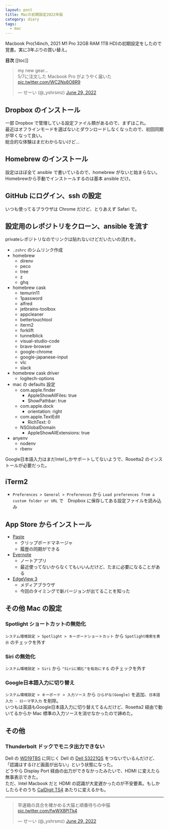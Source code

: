 ```yaml
---
layout: post
title: Macの初期設定2022年版
category: diary
tags:
  - mac
---
```


Macbook Pro(14inch, 2021 M1 Pro 32GB RAM 1TB HD)の初期設定をしたので覚書。実に3年ぶりの買い替え。

**目次**
[[toc]]


<blockquote class="twitter-tweet"><p lang="ja" dir="ltr">my new gear...<br>5/7に注文した Macbook Pro がようやく届いた <a href="https://t.co/WC2Ns6O8R9">pic.twitter.com/WC2Ns6O8R9</a></p>&mdash; せーい (@_yshrsmz) <a href="https://twitter.com/_yshrsmz/status/1541985863348805633?ref_src=twsrc%5Etfw">June 29, 2022</a></blockquote>

## Dropbox のインストール

一部 Dropbox で管理している設定ファイル類があるので、まずはこれ。  
最近はオフラインモードを選ばないとダウンロードしなくなったので、初回同期が早くなって良い。  
総合的な体験はまだわからないけど…

## Homebrew のインストール

設定はほぼ全て ansible で書いているので、homebrew がないと始まらない。  
Homebrewから手動でインストールするのは基本 ansible だけ。

## GitHub にログイン、ssh の設定

いつも使ってるブラウザは Chrome だけど、とりあえず Safari で。

## 設定用のレポジトリをクローン、ansible を流す

privateレポジトリなのでリンクは貼れないけどだいたいの流れを。

- `.zshrc` のシムリンク作成
- homebrew
  - direnv
  - peco
  - tree
  - z
  - ghq
- homebrew cask
  - temurin11
  - 1password
  - alfred
  - jetbrains-toolbox
  - appcleaner
  - bettertouchtool
  - iterm2
  - forklift
  - tunnelblick
  - visual-studio-code
  - brave-browser
  - google-chrome
  - google-japanese-input
  - vlc
  - slack
- homebrew cask driver
  - logitech-options
- mac の defaults 設定
  - com.apple.finder
    - AppleShowAllFiles: true
    - ShowPathbar: true
  - com.apple.dock
    - orientation: right
  - com.apple.TextEdit
    - RichText: 0
  - NSGlobalDomain
    - AppleShowAllExtensions: true
- anyenv
  - nodenv
  - rbenv

Google日本語入力はまだIntelしかサポートしてないようで、Rosetta2 のインストールが必要だった。

## iTerm2

- `Preferences > General > Preferences` から `Load preferences from a custom folder or URL` で　Dropbox に保存してある設定ファイルを読み込み

## App Store からインストール

- [Paste](https://apps.apple.com/us/app/paste-clipboard-history-manager/id967805235)
  - クリップボードマネージャ
  - 履歴の同期ができる
- [Evernote](https://apps.apple.com/jp/app/evernote/id406056744)
  - ノートアプリ
  - 最近使ってないからなくてもいいんだけど、たまに必要になることがある
- [EdgeView 3](https://apps.apple.com/app/edgeview-3/id1580323719)
  - メディアブラウザ
  - 今回のタイミングで新バージョンが出てることを知った

## その他 Mac の設定

### Spotlight ショートカットの無効化

`システム環境設定 > Spotlight > キーボードショートカット` から `Spotlight検索を表示` のチェックを外す

### Siri の無効化

`システム環境設定 > Siri` から `"Siriに頼む"を有効にする` のチェックを外す

### Google日本語入力に切り替え

`システム環境設定 > キーボード > 入力ソース` から `ひらがな(Google)` を追加、`日本語入力 - ローマ字入力` を削除。  
いつもは英語もGoogle日本語入力に切り替えてるんだけど、Rosetta2 経由で動いてるからか Mac 標準の入力ソースを消せなかったので諦めた。


## その他

### Thunderbolt ドックでモニタ出力できない

Dell の [WD19TBS](https://amzn.to/3AIT2sk) に同じく Dell の [Dell S3221QS](https://amzn.to/3z8iPcl) をつないでいるんだけど、「認識はするけど画面が出ない」という状態になった。  
どうやら Display Port 経由の出力ができなかったみたいで、HDMI に変えたら無事表示できた。  
ただ、Intel Macbook だと HDMI の認識が大変遅かったのが不安要素。もしかしたらそのうち [CalDigit TS4](http://shop.caldigit.com/jp/TS4-JP) あたりに変えるかも。

---

<blockquote class="twitter-tweet" data-conversation="none"><p lang="ja" dir="ltr">早速箱の具合を確かめる大猫と順番待ちの中猫 <a href="https://t.co/fwWX8PlTk4">pic.twitter.com/fwWX8PlTk4</a></p>&mdash; せーい (@_yshrsmz) <a href="https://twitter.com/_yshrsmz/status/1541986892350009344?ref_src=twsrc%5Etfw">June 29, 2022</a></blockquote> <script async src="https://platform.twitter.com/widgets.js" charset="utf-8"></script>
